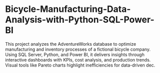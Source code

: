 # Bicycle-Manufacturing-Data-Analysis-with-Python-SQL-Power-BI
This project analyzes the AdventureWorks database to optimize manufacturing and inventory processes of a fictional bicycle company. Using SQL Server, Python, and Power BI, it delivers insights through interactive dashboards with KPIs, cost analysis, and production trends. Visual tools like Pareto charts highlight inefficiencies for data-driven dec.
